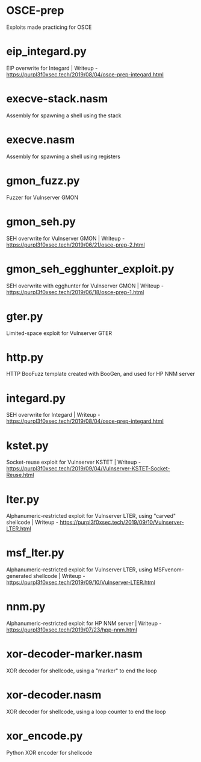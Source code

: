 # OSCE-prep
Exploits made practicing for OSCE

# eip_integard.py
EIP overwrite for Integard
| Writeup - https://purpl3f0xsec.tech/2019/08/04/osce-prep-integard.html

# execve-stack.nasm
Assembly for spawning a shell using the stack

# execve.nasm
Assembly for spawning a shell using registers

# gmon_fuzz.py
Fuzzer for Vulnserver GMON

# gmon_seh.py
SEH overwrite for Vulnserver GMON
| Writeup - https://purpl3f0xsec.tech/2019/06/21/osce-prep-2.html

# gmon_seh_egghunter_exploit.py
SEH overwrite with egghunter for Vulnserver GMON
| Writeup - https://purpl3f0xsec.tech/2019/06/18/osce-prep-1.html

# gter.py
Limited-space exploit for Vulnserver GTER

# http.py
HTTP BooFuzz template created with BooGen, and used for HP NNM server

# integard.py
SEH overwrite for Integard
| Writeup - https://purpl3f0xsec.tech/2019/08/04/osce-prep-integard.html

# kstet.py
Socket-reuse exploit for Vulnserver KSTET
| Writeup - https://purpl3f0xsec.tech/2019/09/04/Vulnserver-KSTET-Socket-Reuse.html

# lter.py
Alphanumeric-restricted exploit for Vulnserver LTER, using "carved" shellcode
| Writeup - https://purpl3f0xsec.tech/2019/09/10/Vulnserver-LTER.html

# msf_lter.py
Alphanumeric-restricted exploit for Vulnserver LTER, using MSFvenom-generated shellcode
| Writeup - https://purpl3f0xsec.tech/2019/09/10/Vulnserver-LTER.html

# nnm.py
Alphanumeric-restricted exploit for HP NNM server
| Writeup - https://purpl3f0xsec.tech/2019/07/23/hpp-nnm.html

# xor-decoder-marker.nasm
XOR decoder for shellcode, using a "marker" to end the loop

# xor-decoder.nasm
XOR decoder for shellcode, using a loop counter to end the loop

# xor_encode.py
Python XOR encoder for shellcode
